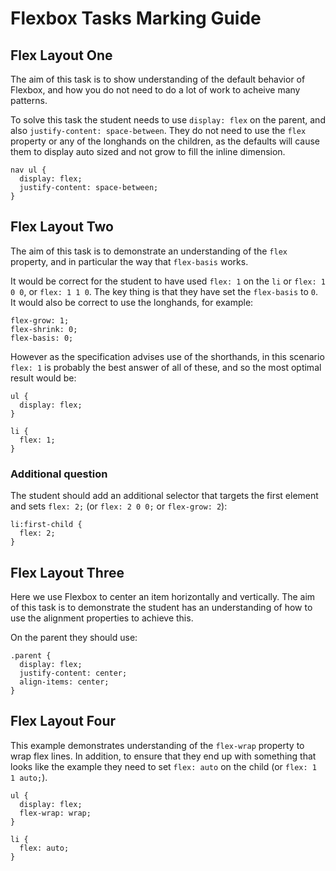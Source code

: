 # Flexbox Tasks Marking Guide

## Flex Layout One

The aim of this task is to show understanding of the default behavior of Flexbox, and how you do not need to do a lot of work to acheive many patterns.

To solve this task the student needs to use `display: flex` on the parent, and also `justify-content: space-between`. They do not need to use the `flex` property or any of the longhands on the children, as the defaults will cause them to display auto sized and not grow to fill the inline dimension.

```
nav ul {
  display: flex;
  justify-content: space-between;
}
```

## Flex Layout Two

The aim of this task is to demonstrate an understanding of the `flex` property, and in particular the way that `flex-basis` works.

It would be correct for the student to have used `flex: 1` on the `li` or `flex: 1 0 0`, or `flex: 1 1 0`. The key thing is that they have set the `flex-basis` to `0`. It would also be correct to use the longhands, for example:

```
flex-grow: 1;
flex-shrink: 0;
flex-basis: 0;
```

However as the specification advises use of the shorthands, in this scenario `flex: 1` is probably the best answer of all of these, and so the most optimal result would be:

```
ul {
  display: flex;
}

li {
  flex: 1;
}
```

### Additional question

The student should add an additional selector that targets the first element and sets `flex: 2;` (or `flex: 2 0 0;` or `flex-grow: 2`):

```
li:first-child {
  flex: 2;
}
```

## Flex Layout Three

Here we use Flexbox to center an item horizontally and vertically. The aim of this task is to demonstrate the student has an understanding of how to use the alignment properties to achieve this.

On the parent they should use:

```
.parent {
  display: flex;
  justify-content: center;
  align-items: center;
}
```

## Flex Layout Four

This example demonstrates understanding of the `flex-wrap` property to wrap flex lines. In addition, to ensure that they end up with something that looks like the example they need to set `flex: auto` on the child (or `flex: 1 1 auto;`).

```
ul {
  display: flex;
  flex-wrap: wrap;
}

li {
  flex: auto;
}
```
